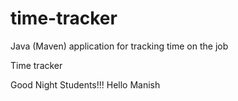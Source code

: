 # time-tracker
Java (Maven) application for tracking time on the job

Time tracker

Good Night Students!!!
Hello Manish
